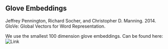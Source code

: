## Glove Embeddings
Jeffrey Pennington, Richard Socher, and Christopher D. Manning. 2014. GloVe: Global Vectors for Word Representation.

We use the smallest 100 dimension glove embeddings. Can be found here: ![Link](https://nlp.stanford.edu/projects/glove/)


